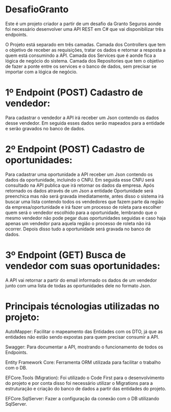 # DesafioGranto

Este é um projeto criador a partir de um desafio da Granto Seguros aonde foi necessário desenvolver uma API REST em C# que vai disponibilizar três endpoints.

O Projeto está separado em três camadas.
Camada dos Controllers que tem o objetivo de receber as requisições, tratar os dados e retornar a resposta a quem está consumindo a API.
Camada dos Services que é aonde fica a lógica de negócio do sistema.
Camada dos Repositories que tem o objetivo de fazer a ponte entre os services e o banco de dados, sem precisar se importar com a lógica de negócio.

# 1º Endpoint (POST) Cadastro de vendedor:

Para cadastrar o vendedor a API irá receber um Json contendo os dados desse vendedor. Em seguida esses dados serão mapeados para a entidade e serão gravados no banco de dados.

# 2º Endpoint (POST) Cadastro de oportunidades:

Para cadastrar uma oportunidade a API receber um Json contendo os dados da oportunidade, incluindo o CNPJ. Em seguida esse CNPJ será consultado na API publica que irá retornar os dados da empresa. Após retornado os dados através de um Json a entidade Oportunidade será preenchica mas não será gravada imediatamente, antes disso o sistema irá buscar uma lista contendo todos os vendedores que fazem parte da região da empresa/oportunidade e irá fazer um processo de roleta para escolher quem será o vendedor escolhido para a oportunidade, lembrando que o mesmo vendedor não pode pegar duas oportunidades seguidas e caso haja apenas um vendedor para aquela região o processo de roleta não irá ocorrer. Depois disso tudo a oportunidade será gravada no banco de dados.

# 3º Endpoint (GET) Busca de vendedor com suas oportunidades:

A API vai retornar a partir do email informado os dados de um vendedor junto com uma lista de todas as oportunidades dele no formato Json.

# Principais técnologias utilizadas no projeto:

AutoMapper: Facilitar o mapeamento das Entidades com os DTO, já que as entidades não estão sendo expostas para quem precisar consumir a API.

Swagger: Para documentar a API, mostrando o funcionamento de todos os Endpoints.

Entity Framework Core: Ferramenta ORM utilizada para facilitar o trabalho com o DB.

EFCore.Tools (Migration): Foi utilizado o Code First para o desenvolvimento do projeto e por conta disso foi necessário utilizar o Migrations para a estruturação e criação do banco de dados a partir das entidades do projeto.

EFCore.SqlServer: Fazer a configuração da conexão com o DB utilizando SqlServer.

